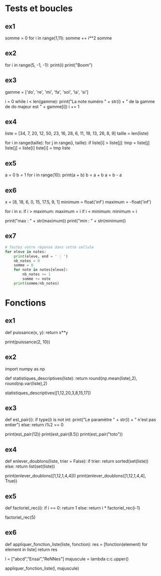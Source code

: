 




# Tests et boucles

## ex1

somme = 0
for i in range(1,11):
    somme += i**2
somme

## ex2

for i in range(5, -1, -1):
    print(i)
print("Boom")

## ex3

gamme = ['do', 're', 'mi', 'fa', 'sol', 'la', 'si']

i = 0
while i < len(gamme):
    print("La note numéro " + str(i) + " de la gamme de do majeur est " + gamme[i])
    i += 1
	

## ex4


liste = [34, 7, 20, 12, 50, 23, 16, 28, 6, 11, 19, 13, 26, 8, 9]
taille = len(liste)

for i in range(taille):
    for j in range(i, taille):
        if liste[i] > liste[j]:
            tmp = liste[j]
            liste[j] = liste[i]
            liste[i] = tmp
liste

## ex5

a = 0
b = 1
for i in range(10):
    print(a + b)
    b = a + b
    a = b - a

## ex6

x = [8, 18, 6, 0, 15, 17.5, 9, 1]
minimum = float('inf')
maximum = -float('inf')

for i in x:
    if i > maximum:
        maximum = i
    if i < minimum:
        minimum = i
        
print("max : " + str(maximum))
print("min : " + str(minimum))

## ex7

```python
# Testez votre réponse dans cette cellule
for eleve in notes:
    print(eleve, end = ' : ')
    nb_notes = 0
    somme = 0
    for note in notes[eleve]:
        nb_notes += 1
        somme += note
    print(somme/nb_notes)
```




# Fonctions

## ex1

def puissance(x, y):
    return x**y

print(puissance(2, 10))

## ex2

import numpy as np

def statistiques_descriptives(liste):
    return round(np.mean(liste),2), round(np.var(liste),2)

statistiques_descriptives([1,12,20,3,8,15,17])

## ex3

def est_pair(i):
    if type(i) is not int:
        print("Le paramètre " + str(i) + " n'est pas entier")
    else:
        return i%2 == 0
    
print(est_pair(12))
print(est_pair(8.5))
print(est_pair("toto"))

## ex4

def enlever_doublons(liste, trier = False):
    if trier:
        return sorted(set(liste))
    else:
        return list(set(liste))

print(enlever_doublons([1,12,1,4,4]))
print(enlever_doublons([1,12,1,4,4], True))

## ex5

def factoriel_rec(i):
    if i == 0:
        return 1
    else:
        return i * factoriel_rec(i-1)
    
factoriel_rec(5)

## ex6

def appliquer_fonction_liste(liste, fonction):
    res = [fonction(element) for element in liste]
    return res

l = ["abcd","Ensai","ReNNes"]
majuscule = lambda c:c.upper()

appliquer_fonction_liste(l, majuscule)
